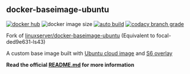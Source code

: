 ## docker-baseimage-ubuntu

[![docker hub](https://img.shields.io/badge/docker_hub-link-blue?style=for-the-badge&logo=docker)](https://hub.docker.com/r/vcxpz/baseimage-ubuntu) ![docker image size](https://img.shields.io/docker/image-size/vcxpz/baseimage-ubuntu?style=for-the-badge&logo=docker) [![auto build](https://img.shields.io/badge/docker_builds-automated-blue?style=for-the-badge&logo=docker?color=d1aa67)](https://github.com/hydazz/docker-baseimage-ubuntu/actions?query=workflow%3AAuto+Builder+CI) [![codacy branch grade](https://img.shields.io/codacy/grade/ac76be9b6d1e4e5b86684531182d64ca/main?style=for-the-badge&logo=codacy)](https://app.codacy.com/gh/hydazz/docker-baseimage-ubuntu)

Fork of [linuxserver/docker-baseimage-ubuntu](https://github.com/linuxserver/docker-baseimage-ubuntu/) (Equivalent to focal-ded9e631-ls43)

A custom base image built with [Ubuntu cloud image][appurl] and [S6 overlay][s6overlay]

**Read the official [README.md](https://github.com/linuxserver/docker-baseimage-ubuntu/) for more information**

[appurl]: https://cloud-images.ubuntu.com
[s6overlay]: https://github.com/just-containers/s6-overlay

